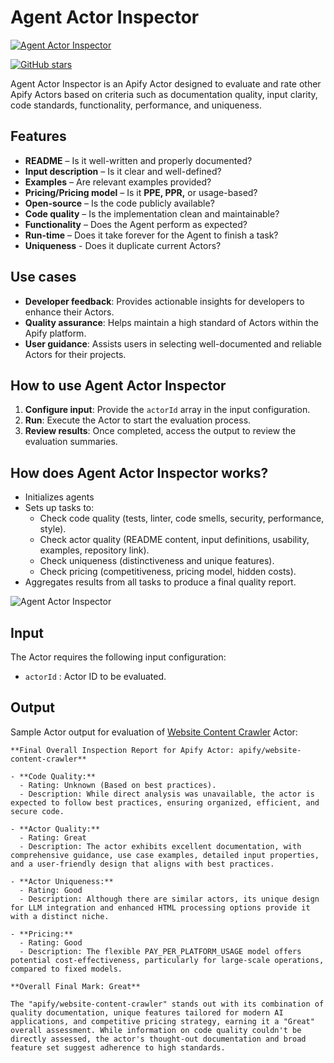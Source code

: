 # Agent Actor Inspector

[![Agent Actor Inspector](https://apify.com/actor-badge?actor=jakub.kopecky/agent-actor-inspector)](https://apify.com/jakub.kopecky/agent-actor-inspector)

[![GitHub stars](https://img.shields.io/github/stars/apify/agent-actor-inspector.svg)](https://github.com/apify/agent-actor-inspector)

Agent Actor Inspector is an Apify Actor designed to evaluate and rate other Apify Actors based on criteria such as documentation quality, input clarity, code standards, functionality, performance, and uniqueness.

## Features

- **README** – Is it well-written and properly documented?
- **Input description** – Is it clear and well-defined?
- **Examples** – Are relevant examples provided?
- **Pricing/Pricing model** – Is it **PPE, PPR,** or usage-based?
- **Open-source** – Is the code publicly available?
- **Code quality** – Is the implementation clean and maintainable?
- **Functionality** – Does the Agent perform as expected?
- **Run-time** – Does it take forever for the Agent to finish a task?
- **Uniqueness** - Does it duplicate current Actors?

## Use cases

- **Developer feedback**: Provides actionable insights for developers to enhance their Actors.
- **Quality assurance**: Helps maintain a high standard of Actors within the Apify platform.
- **User guidance**: Assists users in selecting well-documented and reliable Actors for their projects.

## How to use Agent Actor Inspector

1. **Configure input**: Provide the `actorId` array in the input configuration.
2. **Run**: Execute the Actor to start the evaluation process.
3. **Review results**: Once completed, access the output to review the evaluation summaries.

## How does Agent Actor Inspector works?

- Initializes agents
- Sets up tasks to:
  - Check code quality (tests, linter, code smells, security, performance, style).
  - Check actor quality (README content, input definitions, usability, examples, repository link).
  - Check uniqueness (distinctiveness and unique features).
  - Check pricing (competitiveness, pricing model, hidden costs).
- Aggregates results from all tasks to produce a final quality report.

![Agent Actor Inspector](https://raw.githubusercontent.com/apify/agent-actor-inspector/refs/heads/main/docs/agent_actor_inspector.png)

## Input

The Actor requires the following input configuration:

- `actorId` :  Actor ID to be evaluated.

## Output

Sample Actor output for evaluation of [Website Content Crawler](https://apify.com/apify/website-content-crawler) Actor:
```
**Final Overall Inspection Report for Apify Actor: apify/website-content-crawler**

- **Code Quality:**
  - Rating: Unknown (Based on best practices).
  - Description: While direct analysis was unavailable, the actor is expected to follow best practices, ensuring organized, efficient, and secure code.

- **Actor Quality:**
  - Rating: Great
  - Description: The actor exhibits excellent documentation, with comprehensive guidance, use case examples, detailed input properties, and a user-friendly design that aligns with best practices.

- **Actor Uniqueness:**
  - Rating: Good
  - Description: Although there are similar actors, its unique design for LLM integration and enhanced HTML processing options provide it with a distinct niche.

- **Pricing:**
  - Rating: Good
  - Description: The flexible PAY_PER_PLATFORM_USAGE model offers potential cost-effectiveness, particularly for large-scale operations, compared to fixed models.

**Overall Final Mark: Great**

The "apify/website-content-crawler" stands out with its combination of quality documentation, unique features tailored for modern AI applications, and competitive pricing strategy, earning it a "Great" overall assessment. While information on code quality couldn't be directly assessed, the actor's thought-out documentation and broad feature set suggest adherence to high standards.
```
